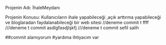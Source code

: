 Projenin Adı: İhaleMeydanı

Projenin Konusu: Kullanıcıların ihale yapabileceği ,açık arttırma yapabileceği ve bloglaradan faydalanabileceği bir web sitesi
//deneme commit
t
ffff
///deneme t commit asdlgfasdjlşkfj
///deneme t commit sefil salih

##commit alamıyorum
#yardıma ihtiyacım var